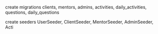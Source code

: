 create migrations clients, mentors, admins, activities, daily_activities, questions, daily_questions

create seeders UserSeeder, ClientSeeder, MentorSeeder, AdminSeeder, Acti
